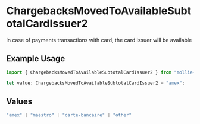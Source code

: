 # ChargebacksMovedToAvailableSubtotalCardIssuer2

In case of payments transactions with card, the card issuer will be available

## Example Usage

```typescript
import { ChargebacksMovedToAvailableSubtotalCardIssuer2 } from "mollie-api-typescript/models/operations";

let value: ChargebacksMovedToAvailableSubtotalCardIssuer2 = "amex";
```

## Values

```typescript
"amex" | "maestro" | "carte-bancaire" | "other"
```
